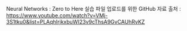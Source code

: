 Neural Networks : Zero to Here 실습 파일 업로드를 위한 GitHub
자료 출처 : https://www.youtube.com/watch?v=VMj-3S1tku0&list=PLAqhIrjkxbuWI23v9cThsA9GvCAUhRvKZ